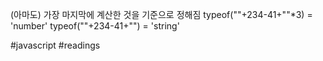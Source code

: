 (아마도) 가장 마지막에 계산한 것을 기준으로 정해짐
typeof(""+234-41+""\*3) = 'number'
typeof(""+234-41+"") = 'string'

#javascript #readings 